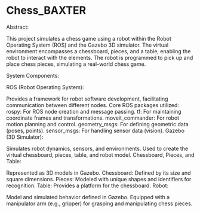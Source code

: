 # Chess_BAXTER
Abstract:

This project simulates a chess game using a robot within the Robot Operating System (ROS) and the Gazebo 3D simulator. The virtual environment encompasses a chessboard, pieces, and a table, enabling the robot to interact with the elements. The robot is programmed to pick up and place chess pieces, simulating a real-world chess game.

System Components:

ROS (Robot Operating System):

Provides a framework for robot software development, facilitating communication between different nodes.
Core ROS packages utilized:
rospy: For ROS node creation and message passing.
tf: For maintaining coordinate frames and transformations.
moveit_commander: For robot motion planning and control.
geometry_msgs: For defining geometric data (poses, points).
sensor_msgs: For handling sensor data (vision).
Gazebo (3D Simulator):

Simulates robot dynamics, sensors, and environments.
Used to create the virtual chessboard, pieces, table, and robot model.
Chessboard, Pieces, and Table:

Represented as 3D models in Gazebo.
Chessboard: Defined by its size and square dimensions.
Pieces: Modeled with unique shapes and identifiers for recognition.
Table: Provides a platform for the chessboard.
Robot:

Model and simulated behavior defined in Gazebo.
Equipped with a manipulator arm (e.g., gripper) for grasping and manipulating chess pieces.
